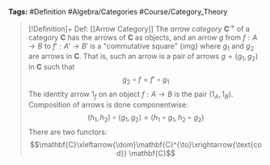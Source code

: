 **Tags:** #Definition #Algebra/Categories #Course/Category_Theory 

> [!Definition]+ Def: [[Arrow Category]]
> The *arrow category* $\mathbf{C}^{\to}$ of a category $\mathbf{C}$ has the arrows of $\mathbf{C}$ as objects, and an arrow $g$ from $f:A\to B$ to $f':A'\to B'$ is a "commutative square"
> {img}
> where $g_{1}$ and $g_{2}$ are arrows in $\mathbf{C}$. That is, such an arrow is a pair of arrows $g=(g_{1},g_{2})$ in $\mathbf{C}$ such that
> $$g_{2}\circ f=f'\circ g_{1}$$
> The identity arrow $1_{f}$ on an object $f:A\to B$ is the pair $(1_{A}, 1_{B})$.
> Composition of arrows is done componentwise:
> $$(h_{1},h_{2})\circ (g_{1}, g_{2})=(h_{1}\circ g_{1},h_{2}\circ g_{2})$$
> There are two functors:
> $$\mathbf{C}\xleftarrow{\dom}\mathbf{C}^{\to}\xrightarrow{\text{cod}} \mathbf{C}$$